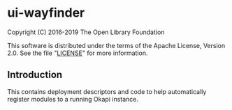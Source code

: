 # ui-wayfinder

Copyright (C) 2016-2019 The Open Library Foundation

This software is distributed under the terms of the Apache License, Version 2.0. See the file "[LICENSE](LICENSE)" for more information.

## Introduction

This contains deployment descriptors and code to help automatically register modules to a running Okapi instance.
